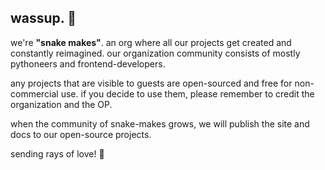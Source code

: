 ## wassup. 👋

we're **"snake makes"**. an org where all our projects get created and constantly reimagined.
our organization community consists of mostly pythoneers and frontend-developers.

any projects that are visible to guests are open-sourced and free for non-commercial use.
if you decide to use them, please remember to credit the organization and the OP.

when the community of snake-makes grows, we will publish the site and docs to our open-source projects.

sending rays of love! 💚

